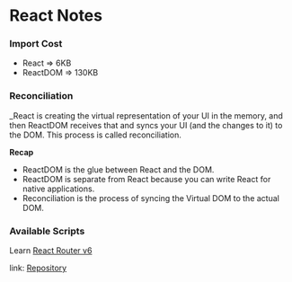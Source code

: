 # React Notes

### Import Cost

-   React => 6KB
-   ReactDOM => 130KB

### Reconciliation

\_React is creating the virtual representation of your UI in the memory, and then ReactDOM receives that and syncs your UI (and the changes to it) to the DOM. This process is called reconciliation.

**Recap**

-   ReactDOM is the glue between React and the DOM.
-   ReactDOM is separate from React because you can write React for native applications.
-   Reconciliation is the process of syncing the Virtual DOM to the actual DOM.

### Available Scripts

Learn [React Router v6](https://blog.logrocket.com/react-router-v6-guide)

link: [Repository](https://github.com/codezri/react-router-v6-example/tree/main)
